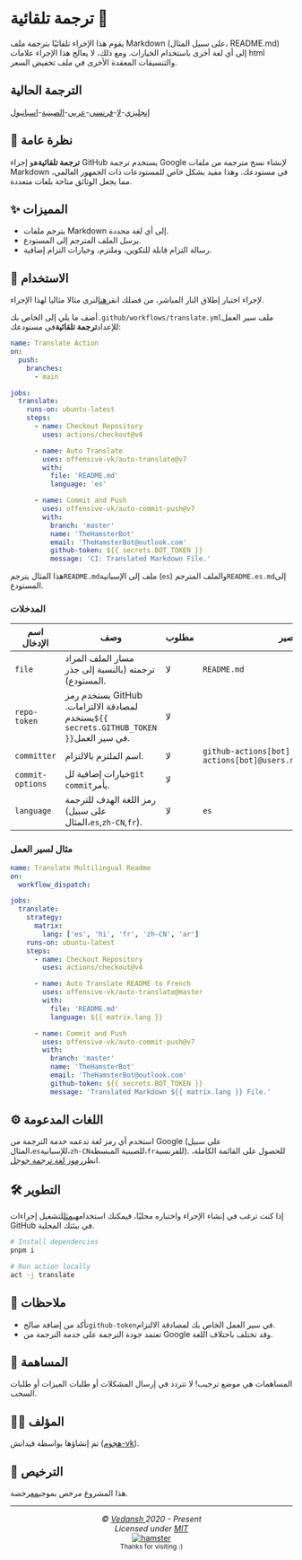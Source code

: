 # ترجمة تلقائية 📘

يقوم هذا الإجراء تلقائيًا بترجمة ملف Markdown (على سبيل المثال، README.md) إلى أي لغة أخرى باستخدام الخيارات. ومع ذلك، لا يعالج هذا الإجراء علامات html والتنسيقات المعقدة الأخرى في ملف تخفيض السعر.

## الترجمة الحالية

[إنجليزي](./README.md)-[لا](./README.hi.md)-[فرنسي](./README.fr.md)-[عربي](./README.ar.md)-[الصينية](./README.zh-CN.md)-[اسبانيول](./README.es.md)

## 📖 نظرة عامة

**ترجمة تلقائية**هو إجراء GitHub يستخدم ترجمة Google لإنشاء نسخ مترجمة من ملفات Markdown في مستودعك. وهذا مفيد بشكل خاص للمستودعات ذات الجمهور العالمي، مما يجعل الوثائق متاحة بلغات متعددة.

## ✨ المميزات

-   يترجم ملفات Markdown إلى أي لغة محددة.
-   يرسل الملف المترجم إلى المستودع.
-   رسالة التزام قابلة للتكوين، وملتزم، وخيارات التزام إضافية.

## 🚀 الاستخدام

لإجراء اختبار إطلاق النار المباشر، من فضلك انقر[هنا](https://github.com/offensive-vk/auto-translate/tree/master/.github/workflows/test.yml)لنرى مثالا مثاليا لهذا الإجراء.

أضف ما يلي إلى الخاص بك`.github/workflows/translate.yml`ملف سير العمل للإعداد**ترجمة تلقائية**في مستودعك:

```yaml
name: Translate Action
on:
  push:
    branches:
      - main

jobs:
  translate:
    runs-on: ubuntu-latest
    steps:
      - name: Checkout Repository
        uses: actions/checkout@v4

      - name: Auto Translate
        uses: offensive-vk/auto-translate@v7
        with:
          file: 'README.md'
          language: 'es'

      - name: Commit and Push
        uses: offensive-vk/auto-commit-push@v7
        with: 
          branch: 'master'
          name: 'TheHamsterBot'
          email: 'TheHamsterBot@outlook.com'
          github-token: ${{ secrets.BOT_TOKEN }}
          message: 'CI: Translated Markdown File.'
```

هذا المثال يترجم`README.md`ملف إلى الإسبانية (`es`) والملف المترجم`README.es.md`إلى المستودع.

### المدخلات

| اسم الإدخال      | وصف                                                                                    | مطلوب | تقصير                                                                |
| ---------------- | -------------------------------------------------------------------------------------- | ----- | -------------------------------------------------------------------- |
| `file`           | مسار الملف المراد ترجمته (بالنسبة إلى جذر المستودع).                                   | لا    | `README.md`                                                          |
| `repo-token`     | يستخدم رمز GitHub لمصادقة الالتزامات. يستخدم`${{ secrets.GITHUB_TOKEN }}`في سير العمل. | لا    |                                                                      |
| `committer`      | اسم الملتزم بالالتزام.                                                                 | لا    | `github-actions[bot] <github-actions[bot]@users.noreply.github.com>` |
| `commit-options` | خيارات إضافية لل`git commit`يأمر.                                                      | لا    |                                                                      |
| `language`       | رمز اللغة الهدف للترجمة (على سبيل المثال،`es`,`zh-CN`,`fr`).                           | لا    | `es`                                                                 |

### مثال لسير العمل

```yaml
name: Translate Multilingual Readme
on:
  workflow_dispatch:

jobs:
  translate:
    strategy:
      matrix:
        lang: ['es', 'hi', 'fr', 'zh-CN', 'ar']
    runs-on: ubuntu-latest
    steps:
      - name: Checkout Repository
        uses: actions/checkout@v4

      - name: Auto Translate README to French
        uses: offensive-vk/auto-translate@master
        with:
          file: 'README.md'
          language: ${{ matrix.lang }}

      - name: Commit and Push
        uses: offensive-vk/auto-commit-push@v7
        with: 
          branch: 'master'
          name: 'TheHamsterBot'
          email: 'TheHamsterBot@outlook.com'
          github-token: ${{ secrets.BOT_TOKEN }}
          message: 'Translated Markdown ${{ matrix.lang }} File.'
```

## ⚙️ اللغات المدعومة

استخدم أي رمز لغة تدعمه خدمة الترجمة من Google (على سبيل المثال،`es`للإسبانية،`zh-CN`للصينية المبسطة،`fr`للفرنسية). للحصول على القائمة الكاملة، انظر[رموز لغة ترجمة جوجل](https://cloud.google.com/translate/docs/languages).

## 🛠 التطوير

إذا كنت ترغب في إنشاء الإجراء واختباره محليًا، فيمكنك استخدامه[يمثل](https://github.com/nektos/act)لتشغيل إجراءات GitHub في بيئتك المحلية.

```bash
# Install dependencies
pnpm i

# Run action locally
act -j translate
```

## 📝 ملاحظات

-   تأكد من إضافة صالح`github-token`في سير العمل الخاص بك لمصادقة الالتزام.
-   تعتمد جودة الترجمة على خدمة الترجمة من Google وقد تختلف باختلاف اللغة.

## 🤝 المساهمة

المساهمات هي موضع ترحيب! لا تتردد في إرسال المشكلات أو طلبات الميزات أو طلبات السحب.

## 🧑‍💻 المؤلف

تم إنشاؤها بواسطة فيدانش ([هجوم-vk](https://github.com/offensive-vk)).

## 📜 الترخيص

هذا المشروع مرخص بموجب[مع](LICENSE)رخصة.

* * *

<p align="center">
  <i>&copy; <a href="https://github.com/offensive-vk/">Vedansh </a> 2020 - Present</i><br>
  <i>Licensed under <a href="https://github.com/offensive-vk/auto-translate?tab=MIT-1-ov-file">MIT</a></i><br>
  <a href="https://github.com/TheHamsterBot"><img src="https://i.ibb.co/4KtpYxb/octocat-clean-mini.png" alt="hamster"/></a><br>
  <sup>Thanks for visiting :)</sup>
</p>
